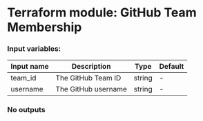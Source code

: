 # Terraform module: GitHub Team Membership

### Input variables:

| Input name | Description         | Type   | Default |
| ---------- | ------------------- | ------ | ------- |
| team_id    | The GitHub Team ID  | string | -       |
| username   | The GitHub username | string | -       |

### No outputs
